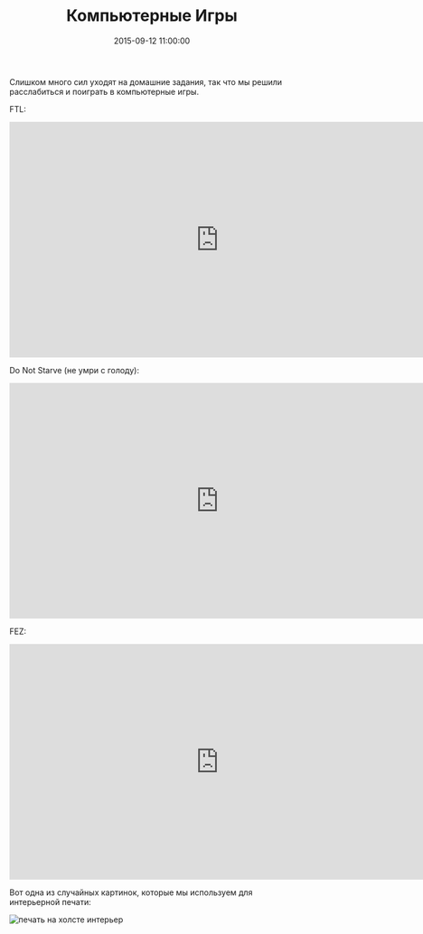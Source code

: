 ﻿---
layout: post
title:  "Компьютерные Игры"
date:   2015-09-12 11:00:00
categories: games
---

Слишком много сил уходят на домашние задания, так что мы решили расслабиться и поиграть в компьютерные игры.

FTL:

<iframe width="740" height="417" src="https://www.youtube.com/embed/sZZNfrK2vsA" frameborder="0" allowfullscreen></iframe>

Do Not Starve (не умри с голоду):

<iframe width="740" height="417" src="https://www.youtube.com/embed/y0Ym845GzHM" frameborder="0" allowfullscreen></iframe>

FEZ:

<iframe width="740" height="417" src="https://www.youtube.com/embed/9_Uk5iauKFc" frameborder="0" allowfullscreen></iframe>

Вот одна из случайных картинок, которые мы используем для интерьерной печати:

![печать на холсте интерьер]({{site.url}}/assets/3158577914_512x512.png)